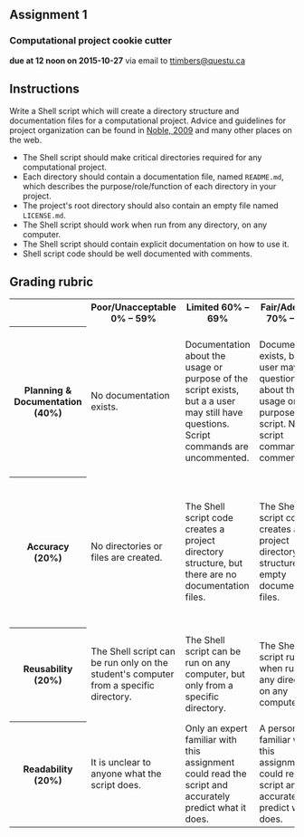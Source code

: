 ## Assignment 1
### Computational project cookie cutter
**due at 12 noon on 2015-10-27** via email to ttimbers@questu.ca

## Instructions

Write a Shell script which will create a directory structure and documentation files
for a computational project. Advice and guidelines for project organization can be found
in [Noble, 2009](http://journals.plos.org/ploscompbiol/article?id=10.1371/journal.pcbi.1000424)
and many other places on the web. 

* The Shell script should make critical directories required for any computational project.
* Each directory should contain a documentation file, named `README.md`, which describes 
the purpose/role/function of each directory in your project. 
* The project's root directory should also contain an empty file named `LICENSE.md`.
* The Shell script should work when run from any directory, on any computer.
* The Shell script should contain explicit documentation on how to use it.
* Shell script code should be well documented with comments.

## Grading rubric

<table>
  <tr>
    <th></td>
    <th>Poor/Unacceptable 0% – 59%</td> 
    <th>Limited 60% – 69%</td> 
    <th>Fair/Adequate 70% – 79%</td> 
    <th>Good 80% – 89%</td> 
    <th>Exceptional 90% – 100%</td> 
  </tr>
  <tr>
    <th>Planning & Documentation (40%)</td>
    <td>No documentation exists.</td> 
    <td>Documentation about the usage or purpose of the script exists, but a a user may still have questions. Script commands are uncommented.</td> 
    <td>Documentation exists, but a user may have questions about the usage or purpose of the script. Not script commands are commented.</td> 
    <td>Not all script commands are commented, but a user would have no questions about the usage or purpose of the script.</td> 
    <td>Script usage and function is clearly documented, and commands within the script are well commented. Directory README files make directory purpose clear. A user would have no questions about the usage or purpose of the script.</td> 
  </tr>
  <tr>
    <th>Accuracy (20%)</td>
    <td>No directories or files are created.</td> 
    <td>The Shell script code creates a project directory structure, but there are no documentation files.</td> 
    <td>The Shell script code creates a project directory structure with empty documentation files.</td> 
    <td>The Shell script code creates a project directory structure with documentation files which describes the purpose/role/function of each directory in the project.</td> 
    <td>The Shell script code creates a project directory structure with documentation files which describes the purpose/role/function of each directory in the project. A an empty LICENSE.md file is also created in the projects root directory.</td> 
  </tr>
  <tr>
    <th>Reusability (20%)</td>
    <td>The Shell script can be run only on the student's computer from a specific directory.</td> 
    <td>The Shell script can be run on any computer, but only from a specific directory.</td> 
    <td>The Shell script runs when run from any directory, on any computer.</td> 
    <td>The Shell script runs when run from any directory, on any computer. The directories are useful for only the student's computational project.</td> 
    <td>The Shell script runs when run from any directory, on any computer. The directories are useful for any computational project from any discipline.</td> 
  </tr>
  <tr>
    <th>Readability (20%)</td>
    <td>It is unclear to anyone what the script does.</td> 
    <td>Only an expert familiar with this assignment could read the script and accurately predict what it does.</td> 
    <td>A person familiar with this assignment could read the script and accurately predict what it does.</td> 
    <td>A person unfamiliar with this assignment could read the script and generally predict what it does.</td> 
    <td>A person unfamiliar with this assignment could read the script and accurately predict what it does.</td> 
  </tr>
</table>